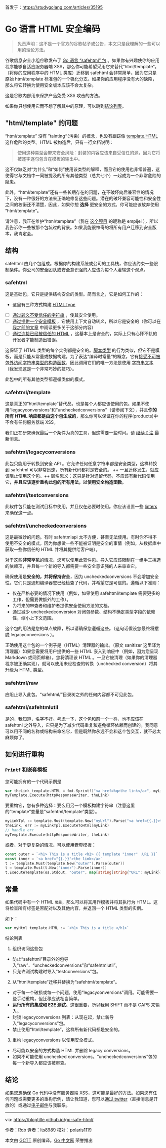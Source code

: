 首发于：https://studygolang.com/articles/35195

# Go 语言 HTML 安全编码

> 免责声明：这不是一个官方的谷歌帖子或公告，本文只是我理解的一些可以用的理论方法。

谷歌信息安全小组谷歌发布了 [Go 语言 “safehtml” 包](https://github.com/google/safehtml) 。如果你有兴趣使你的应用程序能够自适应服务器端 XSS，那么你可能希望采用它来替代“html/template”。（将你的应用程序中的 HTML 类库）迁移到 safehtml 会非常简单，因为它只是原始 html/template 标准包的一个强化分支。如果你的应用程序没有大的缺陷，那么将它转换为使用安全版本应该不会太复杂。

这是谷歌内部用来保护产品免受 XSS 攻击的方法。

如果你只想使用它而不想了解其中的原理，可以跳到[结论列表](#checklist)。

## "html/template" 的问题

“html/template” 没有 ”tainting“（污染）的概念，也没有跟踪像 [template.HTML](https://golang.org/pkg/html/template/#HTML) 这样危险的类型。HTML 被构造后，只有一行文档说明：

> 使用这种类型会带来安全风险：封装的内容应该来自受信任的源，因为它将被逐字逐句包含在模板的输出中。

这不仅缺乏对“为什么”和“如何”使用该类型的解释，而且它的使用也非常普遍，这使得它与文档中一同被提及的所有其他类型（总共七个）一起成为一个非常危险的隐患。

此外，“html/template”还有一些长期存在的问题，在不破坏向后兼容性的情况下，没有一种很好的方法来正确地修复这些问题。潜在的破坏兼容可能性和安全性之间的权衡还不清楚，因此，如果你想 **选择** 更安全的方式，你可能应该放弃使用 “html/template”。

请注意，我正在维护“html/template”（我在 [这个项目](https://dev.golang.org/owners) 的昵称是 empijei ），所以我告诉你一些被那个包坑过的背景。如果我能很神奇的将所有用户迁移到安全版本，我肯定会。

## 结构

safehtml 由几个包组成。根据你的构建系统或公司的工具栈，你应该约束一些限制条件。你公司的安全团队或安全意识强的人应该为每个人灌输这个观点。

### safehtml

这是基础包，它只是提供结构安全的类型。简而言之，它是如何工作的：

- 这里有三种方式构建 [HTML type](https://godoc.org/github.com/google/safehtml#HTML)

- [ ] [通过转义不受信任的字符串](https://godoc.org/github.com/google/safehtml#HTMLEscaped) ，使其安全使用。
- [ ] [通过提供一个安全模板](https://godoc.org/github.com/google/safehtml/template#Template.ExecuteToHTML) ，它使用上下文自动转义，所以它是安全的（你可以在 [我之前的文章](https://blogtitle.github.io/robn-go-security-pearls-cross-site-scripting-xss/) 中阅读更多关于这部分内容）
- [ ] [通过连接已经被信任的 HTML](https://godoc.org/github.com/google/safehtml#HTMLConcat) ，这基本上是安全的，实际上只有心怀不轨的开发者才能制造出错误。

这保证了 HTML 类型的每个实例都是安全的。[脚本类型](https://godoc.org/github.com/google/safehtml#Script) 的行为类似，但它不是模板，而是只能从常量或数据构建。为了表达“编译时常量”的概念，它有[接受不可被包外访问字符串类型的构造函数](https://godoc.org/github.com/google/safehtml#ScriptFromConstant)，因此调用它们的唯一方法是使用 [字符串文本](https://golang.org/ref/spec#String_literals) （我发现这是一个非常巧妙的技巧）。

此包中的所有其他类型都遵循类似的模式。

### safehtml/template

这是真正的“html/template”替代品，也是每个人都应该使用的包。如果不使用“legacyconversions”和“uncheckedconversions”（请参阅下文），并且**你的所有 HTML 响应都是由这个包生成的**，那么你可以保证在你的程序(products)中不会有任何服务器端 XSS。

我们正在研究确保最后一个条件为真的工具，但这需要一些时间。请 [继续关注](https://blogtitle.github.io/index.xml) 最新消息。

### safehtml/legacyconversions

此包只能用于转换到安全 API 。它允许任何任意字符串都是安全类型，这样转换到 safehtml 可以非常迅速，所有新代码都将是安全的。
++ 一旦迁移发生，就应该阻止使用这个包。++
顾名思义：这只是针对遗留代码，不应该有新代码使用它，**并且应该逐步重构此包的所有用法，以使用安全构造函数**。

### safehtml/testconversions

此软件包只能在测试目标中使用，并且仅在必要时使用。你应该设置一些 [linters](https://godoc.org/golang.org/x/tools/go/analysis) 来确保这一点。

### safehtml/uncheckedconversions

这是最微妙的问题。有时 safehtmlapi 太不方便，甚至无法使用。有时你不得不使用不安全的模式，因为你想做一些不能被证明是安全的事情（例如，从数据库中获取一些你信任的 HTML 并将其提供给客户端）。

对于这些**非常罕见**的情况，您可以使用此软件包。导入它应该限制在一组手工挑选的依赖项，并且每一个新的导入都需要一些安全意识强的人来审查它。

确保使用是**安全的，并将保持安全**，因为 uncheckedconversions  不会增加安全性。它们只是通知编译器您已经检查了代码，并希望它是可信的。遵循以下准则：

- 仅在严格必要的情况下使用（例如，如果使用 safehtml/template 需要更多的工作，但需要做额外的工作）。
- 为将来的审查者和维护者提供安全使用方法的文档。
- 通过减少 uncheckedconversion  对闭包参数、结构不确定类型字段的依赖性，缩小上下文范围。

这个包的用法是您的单点故障，所以请确保您遵循这些。（这句话假设您最终将摆脱 legacyconversions ）。

正确使用这个包的一个例子是（HTML）清理器的输出。（原文 sanitizer 这里译为清理器）如果您需要将用户提供的一些 HTML 嵌入到响应中（例如，因为您呈现 Markdown 或网页邮箱），您将清理该 HTML 。一旦它被清理（如果你的清理器程序被正确实现），就可以使用未经检查的转换（unchecked conversion）将其升级为 HTML 类型。

### safehtml/raw

应阻止导入此包。“safehtml/”目录树之外的任何内容都不可见此包。

### safehtml/safehtmlutil

是的，我知道，名字不好。考虑一下，这个包和前一个一样，也不应该在 safehtml 之外导入，它只是为了减少代码重复和避免循环依赖而创建的。我同意可以用不同的名称或结构来命名它，但是既然你永远不会和这个包交互，就不必太麻烦你了。

## 如何进行重构

### `Printf` 和嵌套模板

您可能拥有的一个代码示例是

``` go
var theLink template.HTML = fmt.Sprintf("<a href=%q>the link</a>", myLink)
myTemplate.Execute(httpResponseWriter, theLink)
```

要重构它，您有多种选择：要么用另一个模板构建字符串（注意这里的“template”变量是“safehtml/template”类型）。

``` go
myLinkTpl := template.Must(template.New("myUrl").Parse("<a href={{.}}>the link</a>"))
theLink, err := myLinkTpl.ExecuteToHtml(myLink)
// handle err
myTemplate.Execute(httpResponseWriter, theLink)
```

或者，对于更复杂的情况，可以使用嵌套模板：

``` go
const outer = `<h1> This is a title <h2> {{ template "inner" .URL }}`
const inner = `<a href="{{.}}">the link</a>`
t := template.Must(template.New("outer").Parse(outer))
t = template.Must(t.New("inner").Parse(inner))
t.ExecuteTemplate(os.Stdout, "outer", map[string]string{"URL": myLink})
```

## 常量

如果代码中有一个 HTML ` 常量 `，那么可以将其用作模板并将其执行为 HTML。这将检查所有标签是否配对以及其他内容，并返回一个 HTML 类型的实例。

如下：

``` go
var myHtml template.HTML := `<h1> This is a title </h1>`
```

<span id="checklist"> 结论列表 </span>

1. 组织访问这些包
- 防止“safehtml”目录外的包导入“raw”、“uncheckedconversions”和“safehtmlutil”。
- 只允许测试构建时导入“testconversions”包。
2. 从“html/template”迁移并替换为“safehtml/template”。
- 对于每一个破损或每一个问题，使用“legacyconversions”调用。可能需要一些手动重构，但迁移应该相当简单。
- **运行所有的集成和 E2E 测试**。这很重要，所以我用 SHIFT 而不是 CAPS 来输入。
- 封锁 legacyconversions 列表：从现在起，禁止新导入“legacyconversions”包。
- 禁止使用“html/template”，这样所有新代码都是安全的。
3. 重构 legacyconversions 以使用安全模式。
- 尽可能以安全的方式构造 HTML 并删除 legacy conversions。
- 如果不可能使用  unchecked conversions。“uncheckedconversions”包的每一个新导入都应该被审查。

## 结论

如果您想确保 Go 代码中没有服务器端 XSS，这可能是最好的方法。如果您有任何问题或需要更多的重构示例，请让我知道，您可以[通过 twitter](https://twitter.com/empijei)（直接消息是开放的）或通过[电子邮件](mailto:empijei@gmail.com)与我联系。

---

via: https://blogtitle.github.io/go-safe-html/

作者：[Rob](https://blogtitle.github.io/authors/rob/)
译者：[lts8989](https://github.com/lts8989)
校对：[polaris1119](https://github.com/polaris1119)

本文由 [GCTT](https://github.com/studygolang/GCTT) 原创编译，[Go 中文网](https://studygolang.com/) 荣誉推出
